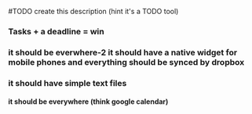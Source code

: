 #TODO create this description (hint it's a TODO tool)

### Tasks + a deadline = win
### it should be everwhere-2 it should have a native widget for mobile phones and everything should be synced by dropbox
### it should have simple text files
#### it should be everywhere (think google calendar)
